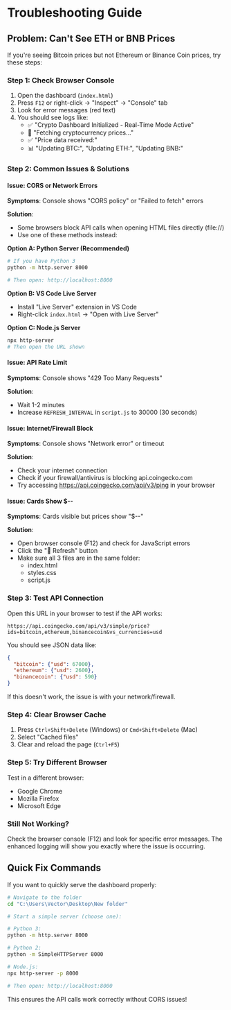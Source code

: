 # Troubleshooting Guide

## Problem: Can't See ETH or BNB Prices

If you're seeing Bitcoin prices but not Ethereum or Binance Coin prices, try these steps:

### Step 1: Check Browser Console
1. Open the dashboard (`index.html`)
2. Press `F12` or right-click → "Inspect" → "Console" tab
3. Look for error messages (red text)
4. You should see logs like:
   - ✅ "Crypto Dashboard Initialized - Real-Time Mode Active"
   - 🔄 "Fetching cryptocurrency prices..."
   - ✅ "Price data received:"
   - 📊 "Updating BTC:", "Updating ETH:", "Updating BNB:"

### Step 2: Common Issues & Solutions

#### Issue: CORS or Network Errors
**Symptoms**: Console shows "CORS policy" or "Failed to fetch" errors

**Solution**: 
- Some browsers block API calls when opening HTML files directly (file://)
- Use one of these methods instead:

**Option A: Python Server (Recommended)**
```bash
# If you have Python 3
python -m http.server 8000

# Then open: http://localhost:8000
```

**Option B: VS Code Live Server**
- Install "Live Server" extension in VS Code
- Right-click `index.html` → "Open with Live Server"

**Option C: Node.js Server**
```bash
npx http-server
# Then open the URL shown
```

#### Issue: API Rate Limit
**Symptoms**: Console shows "429 Too Many Requests"

**Solution**: 
- Wait 1-2 minutes
- Increase `REFRESH_INTERVAL` in `script.js` to 30000 (30 seconds)

#### Issue: Internet/Firewall Block
**Symptoms**: Console shows "Network error" or timeout

**Solution**:
- Check your internet connection
- Check if your firewall/antivirus is blocking api.coingecko.com
- Try accessing https://api.coingecko.com/api/v3/ping in your browser

#### Issue: Cards Show $--
**Symptoms**: Cards visible but prices show "$--"

**Solution**:
- Open browser console (F12) and check for JavaScript errors
- Click the "🔄 Refresh" button
- Make sure all 3 files are in the same folder:
  - index.html
  - styles.css
  - script.js

### Step 3: Test API Connection

Open this URL in your browser to test if the API works:
```
https://api.coingecko.com/api/v3/simple/price?ids=bitcoin,ethereum,binancecoin&vs_currencies=usd
```

You should see JSON data like:
```json
{
  "bitcoin": {"usd": 67000},
  "ethereum": {"usd": 2600},
  "binancecoin": {"usd": 590}
}
```

If this doesn't work, the issue is with your network/firewall.

### Step 4: Clear Browser Cache

1. Press `Ctrl+Shift+Delete` (Windows) or `Cmd+Shift+Delete` (Mac)
2. Select "Cached files" 
3. Clear and reload the page (`Ctrl+F5`)

### Step 5: Try Different Browser

Test in a different browser:
- Google Chrome
- Mozilla Firefox  
- Microsoft Edge

### Still Not Working?

Check the browser console (F12) and look for specific error messages. The enhanced logging will show you exactly where the issue is occurring.

## Quick Fix Commands

If you want to quickly serve the dashboard properly:

```bash
# Navigate to the folder
cd "C:\Users\Vector\Desktop\New folder"

# Start a simple server (choose one):

# Python 3:
python -m http.server 8000

# Python 2:
python -m SimpleHTTPServer 8000

# Node.js:
npx http-server -p 8000

# Then open: http://localhost:8000
```

This ensures the API calls work correctly without CORS issues!

